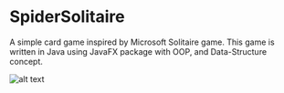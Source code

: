 # SpiderSolitaire
A simple card game inspired by Microsoft Solitaire game. This game is written in Java using JavaFX package with OOP, and Data-Structure concept.

![alt text](https://i.ibb.co/cXTXc5n/image-2022-10-19-160940450.png)
